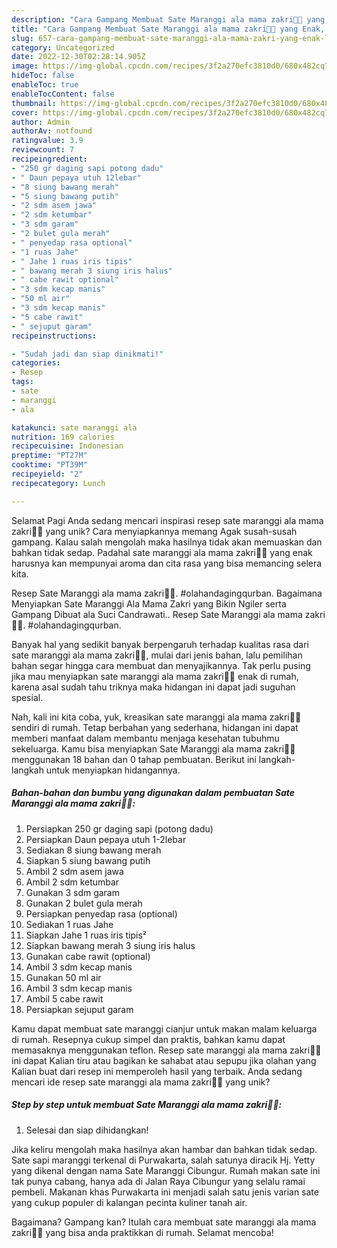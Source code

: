 ```yaml
---
description: "Cara Gampang Membuat Sate Maranggi ala mama zakri👩‍🍳 yang Enak, Lezat"
title: "Cara Gampang Membuat Sate Maranggi ala mama zakri👩‍🍳 yang Enak, Lezat"
slug: 657-cara-gampang-membuat-sate-maranggi-ala-mama-zakri-yang-enak-lezat
category: Uncategorized
date: 2022-12-30T02:28:14.905Z
image: https://img-global.cpcdn.com/recipes/3f2a270efc3810d0/680x482cq70/sate-maranggi-ala-mama-zakri-foto-resep-utama.jpg
hideToc: false
enableToc: true
enableTocContent: false
thumbnail: https://img-global.cpcdn.com/recipes/3f2a270efc3810d0/680x482cq70/sate-maranggi-ala-mama-zakri-foto-resep-utama.jpg
cover: https://img-global.cpcdn.com/recipes/3f2a270efc3810d0/680x482cq70/sate-maranggi-ala-mama-zakri-foto-resep-utama.jpg
author: Admin
authorAv: notfound
ratingvalue: 3.9
reviewcount: 7
recipeingredient:
- "250 gr daging sapi potong dadu"
- " Daun pepaya utuh 12lebar"
- "8 siung bawang merah"
- "5 siung bawang putih"
- "2 sdm asem jawa"
- "2 sdm ketumbar"
- "3 sdm garam"
- "2 bulet gula merah"
- " penyedap rasa optional"
- "1 ruas Jahe"
- " Jahe 1 ruas iris tipis"
- " bawang merah 3 siung iris halus"
- " cabe rawit optional"
- "3 sdm kecap manis"
- "50 ml air"
- "3 sdm kecap manis"
- "5 cabe rawit"
- " sejuput garam"
recipeinstructions:

- "Sudah jadi dan siap dinikmati!"
categories:
- Resep
tags:
- sate
- maranggi
- ala

katakunci: sate maranggi ala 
nutrition: 169 calories
recipecuisine: Indonesian
preptime: "PT27M"
cooktime: "PT39M"
recipeyield: "2"
recipecategory: Lunch

---
```



Selamat Pagi Anda sedang mencari inspirasi resep sate maranggi ala mama zakri👩‍🍳 yang unik? Cara menyiapkannya memang Agak susah-susah gampang. Kalau salah mengolah maka hasilnya tidak akan memuaskan dan bahkan tidak sedap. Padahal sate maranggi ala mama zakri👩‍🍳 yang enak harusnya kan mempunyai aroma dan cita rasa yang bisa memancing selera kita.


Resep Sate Maranggi ala mama zakri👩‍🍳. #olahandagingqurban. Bagaimana Menyiapkan Sate Maranggi Ala Mama Zakri yang Bikin Ngiler serta Gampang Dibuat ala Suci Candrawati.. Resep Sate Maranggi ala mama zakri👩‍🍳. #olahandagingqurban.

Banyak hal yang sedikit banyak berpengaruh terhadap kualitas rasa dari sate maranggi ala mama zakri👩‍🍳, mulai dari jenis bahan, lalu pemilihan bahan segar hingga cara membuat dan menyajikannya. Tak perlu pusing jika mau menyiapkan sate maranggi ala mama zakri👩‍🍳 enak di rumah, karena asal sudah tahu triknya maka hidangan ini dapat jadi suguhan spesial.


Nah, kali ini kita coba, yuk, kreasikan sate maranggi ala mama zakri👩‍🍳 sendiri di rumah. Tetap berbahan yang sederhana, hidangan ini dapat memberi manfaat dalam membantu menjaga kesehatan tubuhmu sekeluarga. Kamu bisa menyiapkan Sate Maranggi ala mama zakri👩‍🍳 menggunakan 18 bahan dan 0 tahap pembuatan. Berikut ini langkah-langkah untuk menyiapkan hidangannya.

<!--inarticleads1-->

##### Bahan-bahan dan bumbu yang digunakan dalam pembuatan Sate Maranggi ala mama zakri👩‍🍳:

1. Persiapkan 250 gr daging sapi (potong dadu)
1. Persiapkan  Daun pepaya utuh 1-2lebar
1. Sediakan 8 siung bawang merah
1. Siapkan 5 siung bawang putih
1. Ambil 2 sdm asem jawa
1. Ambil 2 sdm ketumbar
1. Gunakan 3 sdm garam
1. Gunakan 2 bulet gula merah
1. Persiapkan  penyedap rasa (optional)
1. Sediakan 1 ruas Jahe
1. Siapkan  Jahe 1 ruas iris tipis²
1. Siapkan  bawang merah 3 siung iris halus
1. Gunakan  cabe rawit (optional)
1. Ambil 3 sdm kecap manis
1. Gunakan 50 ml air
1. Ambil 3 sdm kecap manis
1. Ambil 5 cabe rawit
1. Persiapkan  sejuput garam


Kamu dapat membuat sate maranggi cianjur untuk makan malam keluarga di rumah. Resepnya cukup simpel dan praktis, bahkan kamu dapat memasaknya menggunakan teflon. Resep sate maranggi ala mama zakri👩‍🍳 ini dapat Kalian tiru atau bagikan ke sahabat atau sepupu jika olahan yang Kalian buat dari resep ini memperoleh hasil yang terbaik. Anda sedang mencari ide resep sate maranggi ala mama zakri👩‍🍳 yang unik? 

<!--inarticleads2-->

##### Step by step untuk membuat Sate Maranggi ala mama zakri👩‍🍳:


1. Selesai dan siap dihidangkan!

Jika keliru mengolah maka hasilnya akan hambar dan bahkan tidak sedap. Sate sapi maranggi terkenal di Purwakarta, salah satunya diracik Hj. Yetty yang dikenal dengan nama Sate Maranggi Cibungur. Rumah makan sate ini tak punya cabang, hanya ada di Jalan Raya Cibungur yang selalu ramai pembeli. Makanan khas Purwakarta ini menjadi salah satu jenis varian sate yang cukup populer di kalangan pecinta kuliner tanah air. 

Bagaimana? Gampang kan? Itulah cara membuat sate maranggi ala mama zakri👩‍🍳 yang bisa anda praktikkan di rumah. Selamat mencoba!
